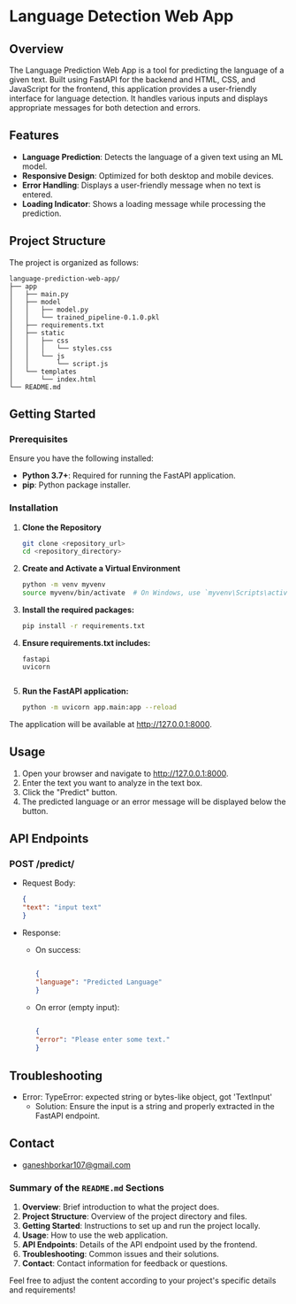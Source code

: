 # Language Detection Web App

## Overview

The Language Prediction Web App is a tool for predicting the language of a given text. Built using FastAPI for the backend and HTML, CSS, and JavaScript for the frontend, this application provides a user-friendly interface for language detection. It handles various inputs and displays appropriate messages for both detection and errors.

## Features

- **Language Prediction**: Detects the language of a given text using an ML model.
- **Responsive Design**: Optimized for both desktop and mobile devices.
- **Error Handling**: Displays a user-friendly message when no text is entered.
- **Loading Indicator**: Shows a loading message while processing the prediction.


## Project Structure

The project is organized as follows:
```
language-prediction-web-app/
├── app
│   ├── main.py
│   ├── model
│   │   ├── model.py
│   │   └── trained_pipeline-0.1.0.pkl
│   ├── requirements.txt
│   ├── static
│   │   ├── css
│   │   │   └── styles.css
│   │   └── js
│   │       └── script.js
│   └── templates
│       └── index.html
└── README.md
```

## Getting Started

### Prerequisites

Ensure you have the following installed:

- **Python 3.7+**: Required for running the FastAPI application.
- **pip**: Python package installer.

### Installation

1. **Clone the Repository**

   ```bash
   git clone <repository_url>
   cd <repository_directory>

2. **Create and Activate a Virtual Environment**

    ```bash
    python -m venv myvenv
    source myvenv/bin/activate  # On Windows, use `myvenv\Scripts\activate`

3. **Install the required packages:**

    ```bash
    pip install -r requirements.txt

4. **Ensure requirements.txt includes:**
    ```Copy code 
    fastapi
    uvicorn
    

5. **Run the FastAPI application:**

    ```bash
    python -m uvicorn app.main:app --reload

The application will be available at http://127.0.0.1:8000.

## Usage

1. Open your browser and navigate to http://127.0.0.1:8000.
2. Enter the text you want to analyze in the text box.
3. Click the "Predict" button.
4. The predicted language or an error message will be displayed below the button.

## API Endpoints
### POST /predict/

- Request Body:

    ```json
    {
    "text": "input text"
    }

- Response:

    - On success:

       ```json
   
       {
       "language": "Predicted Language"
       }
       ```

     - On error (empty input):

       ```json
   
       {
       "error": "Please enter some text."
       }
       ```
## **Troubleshooting**

- Error: TypeError: expected string or bytes-like object, got 'TextInput'
    - Solution: Ensure the input is a string and properly extracted in the FastAPI endpoint.
## **Contact**
- ganeshborkar107@gmail.com

### Summary of the `README.md` Sections

1. **Overview**: Brief introduction to what the project does.
2. **Project Structure**: Overview of the project directory and files.
3. **Getting Started**: Instructions to set up and run the project locally.
4. **Usage**: How to use the web application.
5. **API Endpoints**: Details of the API endpoint used by the frontend.
6. **Troubleshooting**: Common issues and their solutions.
7. **Contact**: Contact information for feedback or questions.

Feel free to adjust the content according to your project's specific details and requirements!
